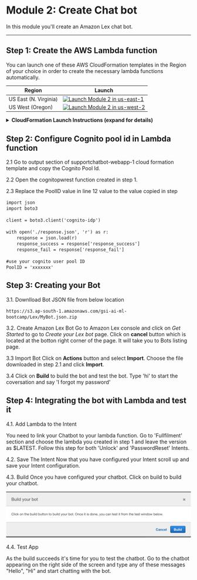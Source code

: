 # Module 2: Create Chat bot

In this module you'll create an Amazon Lex chat bot.

___
## Step 1: Create the AWS Lambda function
You can launch one of these AWS CloudFormation templates in the Region of your choice in order to create the necessary lambda functions automatically.

Region| Launch
------|-----
US East (N. Virginia) | [![Launch Module 2 in us-east-1](http://docs.aws.amazon.com/AWSCloudFormation/latest/UserGuide/images/cloudformation-launch-stack-button.png)](https://console.aws.amazon.com/cloudformation/home?region=us-east-1#/stacks/new?stackName=supportchatbot-lambda-1&templateURL=https://s3.amazonaws.com/supportchatbot-east-1/2_CreateChatbot/create-lambda-bot.yaml)
US West (Oregon) | [![Launch Module 2 in us-west-2](http://docs.aws.amazon.com/AWSCloudFormation/latest/UserGuide/images/cloudformation-launch-stack-button.png)](https://console.aws.amazon.com/cloudformation/home?region=us-west-2#/stacks/new?stackName=supportchatbot-lambda-1&templateURL=https://s3.amazonaws.com/supportchatbot-east-1/2_CreateChatbot/create-lambda-bot.yaml)


<details>
<summary><strong>CloudFormation Launch Instructions (expand for details)</strong></summary><p>

1. Choose the **Launch Stack** link above for the region of your choice.

1. Choose **Next** on the Select Template page.

1. On the Options page, leave all the defaults and choose **Next**.

1. On the Review page, check the box to acknowledge that CloudFormation will create IAM resources and choose **Create**.
    ![Acknowledge IAM Screenshot](../images/cfn-ack-iam.png)

    This template will create a lambda function that will call the cognito API to unlock or reset password. This template will create a role that provides access for accessing the cognito service.

1. Wait for the `supportchatbot-functions` stack to reach a status of `CREATE_COMPLETE`.

</p></details>

## Step 2: Configure Cognito pool id in Lambda function

2.1 Go to output section of supportchatbot-webapp-1 cloud formation template and copy the Cognito Pool Id.

2.2 Open the cognitopwrest function created in step 1.

2.3 Replace the PoolID value in line 12 value to the value copied in step
```
import json
import boto3

client = boto3.client('cognito-idp')

with open('./response.json', 'r') as r:
    response = json.load(r)
    response_success = response['response_success']
    response_fail = response['response_fail']

#use your cognito user pool ID
PoolID = 'xxxxxxx'
```

## Step 3: Creating your Bot

3.1. Downlload Bot JSON file from below location

```
https://s3.ap-south-1.amazonaws.com/gsi-ai-ml-bootcamp/Lex/MyBot.json.zip

```

3.2. Create Amazon Lex Bot
Go to Amazon Lex console and click on *Get Started* to go to *Create your Lex bot* page. Click on **cancel** button which is located at the botton right corner of the page. It will take you to Bots listing page.

3.3 Import Bot
Click on **Actions** button and select **Import**. Choose the file downloaded in step 2.1 and click **Import**.

3.4 Click on **Build** to build the bot and test the bot. Type 'hi' to start the coversation and say 'I forgot my password'

## Step 4: Integrating the bot with Lambda and test it

4.1. Add Lambda to the Intent

You need to link your Chatbot to your lambda function. Go to 'Fullfilment' section and choose the lambda you created in step 1 and leave the version as $LATEST. Follow this step for both 'Unlock' and 'PasswordReset' Intents.

4.2. Save The Intent
Now that you have configured your Intent scroll up and save your Intent configuration.

4.3. Build
Once you have configured your chatbot. Click on build to build your chatbot.

![](../images/Build.png)

4.4. Test App

As the build succeeds it's time for you to test the chatbot. Go to the chatbot appearing on the right side of the screen and type any of these messages "Hello", "Hi" and start chatting with the bot.
